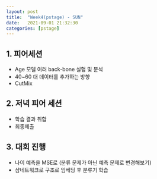 ```yaml
---
layout: post
title:  "Week4(pstage) - SUN"
date:   2021-09-01 21:32:30
categories: [pstage]
---
```


## 1. 피어세션
* Age 모델 여러 back-bone 실험 및 분석
* 40~60 대 데이터를 추가하는 방향
* CutMix

## 2. 저녁 피어 세션
* 학습 결과 취합
* 최종제출

## 3. 대회 진행
* 나이 예측을 MSE로 (분류 문제가 아닌 예측 문제로 변경해보기)
* 샴네트워크로 구조로 임베딩 후 분류기 학습